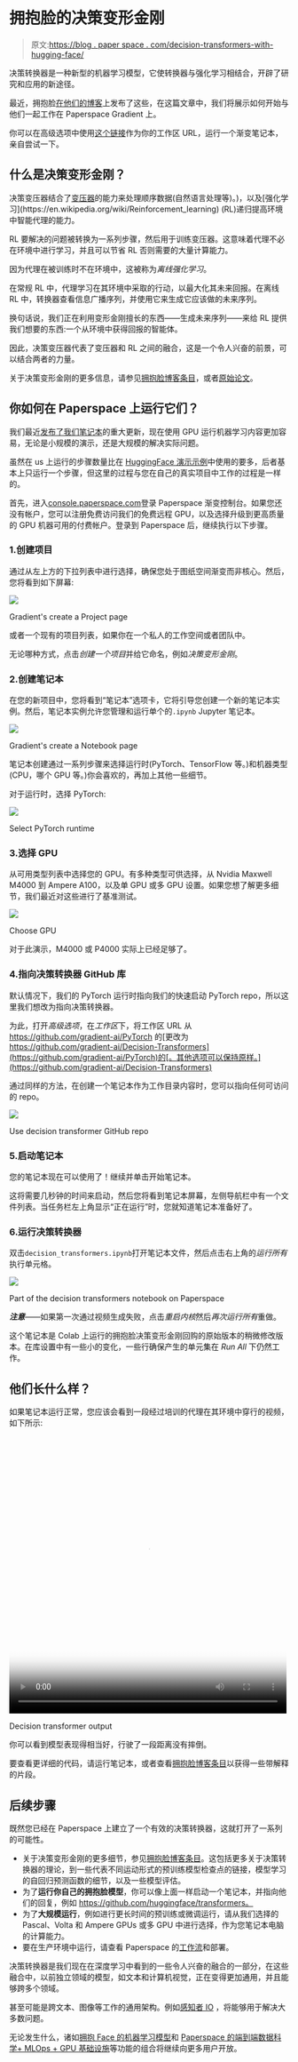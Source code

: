 # 拥抱脸的决策变形金刚

> 原文:[https://blog . paper space . com/decision-transformers-with-hugging-face/](https://blog.paperspace.com/decision-transformers-with-hugging-face/)

决策转换器是一种新型的机器学习模型，它使转换器与强化学习相结合，开辟了研究和应用的新途径。

最近，拥抱脸[在他们的博客](https://huggingface.co/blog/decision-transformers)上发布了这些，在这篇文章中，我们将展示如何开始与他们一起工作在 Paperspace Gradient 上。

你可以在高级选项中使用[这个链接](https://github.com/gradient-ai/Decision-Transformers)作为你的工作区 URL，运行一个渐变笔记本，亲自尝试一下。

## 什么是决策变形金刚？

决策变压器结合了[变压器](https://en.wikipedia.org/wiki/Transformer_(machine_learning_model))的能力来处理顺序数据(自然语言处理等)。)，以及[强化学习](https://en.wikipedia.org/wiki/Reinforcement_learning) (RL)递归提高环境中智能代理的能力。

RL 要解决的问题被转换为一系列步骤，然后用于训练变压器。这意味着代理不必在环境中进行学习，并且可以节省 RL 否则需要的大量计算能力。

因为代理在被训练时不在环境中，这被称为*离线强化学习*。

在常规 RL 中，代理学习在其环境中采取的行动，以最大化其未来回报。在离线 RL 中，转换器查看信息广播序列，并使用它来生成它应该做的未来序列。

换句话说，我们正在利用变形金刚擅长的东西——生成未来序列——来给 RL 提供我们想要的东西:一个从环境中获得回报的智能体。

因此，决策变压器代表了变压器和 RL 之间的融合，这是一个令人兴奋的前景，可以结合两者的力量。

关于决策变形金刚的更多信息，请参见[拥抱脸博客条目](https://huggingface.co/blog/decision-transformers)，或者[原始论文](https://arxiv.org/abs/2106.01345)。

## 你如何在 Paperspace 上运行它们？

我们最近[发布了我们笔记本](https://blog.paperspace.com/introducing-gradient-datasets-ide-updates/)的重大更新，现在使用 GPU 运行机器学习内容更加容易，无论是小规模的演示，还是大规模的解决实际问题。

虽然在 us 上运行的步骤数量比在 [HuggingFace 演示示例](https://huggingface.co/blog/decision-transformers)中使用的要多，后者基本上只运行一个步骤，但这里的过程与您在自己的真实项目中工作的过程是一样的。

首先，进入[console.paperspace.com](console.paperspace.com)登录 Paperspace 渐变控制台。如果您还没有帐户，您可以注册免费访问我们的免费远程 GPU，以及选择升级到更高质量的 GPU 机器可用的付费帐户。登录到 Paperspace 后，继续执行以下步骤。

### 1.创建项目

通过从左上方的下拉列表中进行选择，确保您处于图纸空间渐变而非核心。然后，您将看到如下屏幕:

![](../Images/c0e8aa3d44331e65e7385e70047056ef.png)

Gradient's create a Project page

或者一个现有的项目列表，如果你在一个私人的工作空间或者团队中。

无论哪种方式，点击*创建一个项目*并给它命名，例如*决策变形金刚*。

### 2.创建笔记本

在您的新项目中，您将看到“笔记本”选项卡，它将引导您创建一个新的笔记本实例。然后，笔记本实例允许您管理和运行单个的`.ipynb` Jupyter 笔记本。

![](../Images/566c1a7e812e0b24dfa4b443e0c60187.png)

Gradient's create a Notebook page

笔记本创建通过一系列步骤来选择运行时(PyTorch、TensorFlow 等。)和机器类型(CPU，哪个 GPU 等。)你会喜欢的，再加上其他一些细节。

对于运行时，选择 PyTorch:

![](../Images/204acafdaad0750d1cbd1cbcbb827c0a.png)

Select PyTorch runtime

### 3.选择 GPU

从可用类型列表中选择您的 GPU。有多种类型可供选择，从 Nvidia Maxwell M4000 到 Ampere A100，以及单 GPU 或多 GPU 设置。如果您想了解更多细节，我们最近对这些进行了基准测试。

![](../Images/d3b6bd58781da2e02402bc41c449024b.png)

Choose GPU

对于此演示，M4000 或 P4000 实际上已经足够了。

### 4.指向决策转换器 GitHub 库

默认情况下，我们的 PyTorch 运行时指向我们的快速启动 PyTorch repo，所以这里我们想改为指向决策转换器。

为此，打开*高级选项*，在*工作区*下，将工作区 URL 从 https://github.com/gradient-ai/PyTorch 的[更改为 https://github.com/gradient-ai/Decision-Transformers](https://github.com/gradient-ai/PyTorch)的[。其他选项可以保持原样。](https://github.com/gradient-ai/Decision-Transformers)

通过同样的方法，在创建一个笔记本作为工作目录内容时，您可以指向任何可访问的 repo。

![](../Images/54032451b8ceb07e11fe734302e696bd.png)

Use decision transformer GitHub repo

### 5.启动笔记本

您的笔记本现在可以使用了！继续并单击开始笔记本。

这将需要几秒钟的时间来启动，然后您将看到笔记本屏幕，左侧导航栏中有一个文件列表。当任务栏左上角显示“正在运行”时，您就知道笔记本准备好了。

### 6.运行决策转换器

双击`decision_transformers.ipynb`打开笔记本文件，然后点击右上角的*运行所有*执行单元格。

![](../Images/ab6d76f497d9175fc6f50563c20374fe.png)

Part of the decision transformers notebook on Paperspace

***注意***——如果第一次通过视频生成失败，点击*重启内核*然后*再次运行所有*重做。

这个笔记本是 Colab 上运行的拥抱脸决策变形金刚回购的原始版本的稍微修改版本。在库设置中有一些小的变化，一些行确保产生的单元集在 *Run All* 下仍然工作。

## 他们长什么样？

如果笔记本运行正常，您应该会看到一段经过培训的代理在其环境中穿行的视频，如下所示:

<video src="https://blog.paperspace.com/content/media/2022/04/decision_transformer.mp4" poster="https://img.spacergif.org/v1/500x500/0a/spacer.png" width="500" height="500" playsinline="" preload="metadata" style="background: transparent url('https://blog.paperspace.com/content/images/2022/04/media-thumbnail-ember1111.jpg') 50% 50% / cover no-repeat;">0:00/<input type="range" class="kg-video-seek-slider" max="100" value="0"><button class="kg-video-playback-rate">1×</button><input type="range" class="kg-video-volume-slider" max="100" value="100"></video>

Decision transformer output

你可以看到模型表现得相当好，行驶了一段距离没有摔倒。

要查看更详细的代码，请运行笔记本，或者查看[拥抱脸博客条目](https://huggingface.co/blog/decision-transformers)以获得一些带解释的片段。

## 后续步骤

既然您已经在 Paperspace 上建立了一个有效的决策转换器，这就打开了一系列的可能性。

*   关于决策变形金刚的更多细节，参见[拥抱脸博客条目](https://huggingface.co/blog/decision-transformers)。这包括更多关于决策转换器的理论，到一些代表不同运动形式的预训练模型检查点的链接，模型学习的自回归预测函数的细节，以及一些模型评估。
*   为了**运行你自己的拥抱脸模型**，你可以像上面一样启动一个笔记本，并指向他们的回复，例如 https://github.com/huggingface/transformers。
*   为了**大规模运行**，例如进行更长时间的预训练或微调运行，请从我们选择的 Pascal、Volta 和 Ampere GPUs 或多 GPU 中进行选择，作为您笔记本电脑的计算能力。
*   要在生产环境中运行，请查看 Paperspace 的[工作流](https://docs.paperspace.com/gradient/workflows/)和部署。

决策转换器是我们现在在深度学习中看到的一些令人兴奋的融合的一部分，在这些融合中，以前独立领域的模型，如文本和计算机视觉，正在变得更加通用，并且能够跨多个领域。

甚至可能是跨文本、图像等工作的通用架构。例如[感知者 IO](https://huggingface.co/blog/perceiver) ，将能够用于解决大多数问题。

无论发生什么，诸如[拥抱 Face 的机器学习模型](https://huggingface.co/)和 [Paperspace 的端到端数据科学+ MLOps + GPU 基础设施](https://www.paperspace.com/)等功能的组合将继续向更多用户开放。
